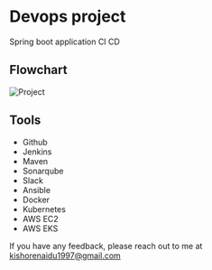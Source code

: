 # Devops project
Spring boot application CI CD

## Flowchart

![Project](https://user-images.githubusercontent.com/92622331/182093137-b6bd072b-ec75-4a2c-a0de-c216a61c6032.png)

## Tools

- Github
- Jenkins
- Maven
- Sonarqube
- Slack
- Ansible
- Docker
- Kubernetes
- AWS EC2
- AWS EKS

If you have any feedback, please reach out to me at kishorenaidu1997@gmail.com


